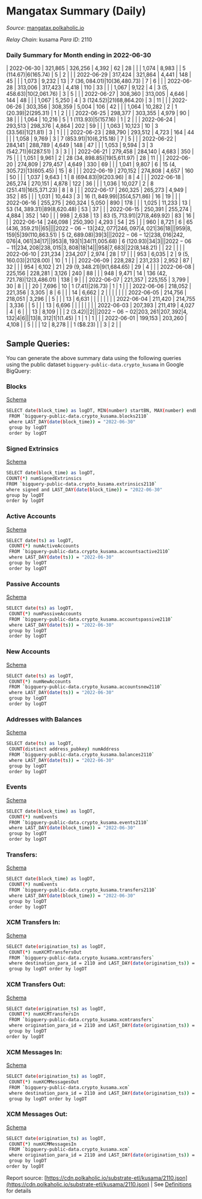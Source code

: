 # Mangatax Summary (Daily)

_Source_: [mangatax.polkaholic.io](https://mangatax.polkaholic.io)

*Relay Chain*: kusama
*Para ID*: 2110



### Daily Summary for Month ending in 2022-06-30


| 2022-06-30 | 321,865 | 326,256 | 4,392 | 62 | 28 |  |  | 1,074 | 8,983 |   | 5 ($114.67) | 6 ($165.74) | 5 | 2 |  |
| 2022-06-29 | 317,424 | 321,864 | 4,441 | 148 | 45 |  |  | 1,073 | 9,232 | 13  | 7 ($36,084.01) | 10 ($36,480.73) | 7 | 6 |  |
| 2022-06-28 | 313,006 | 317,423 | 4,418 | 110 | 33 |  |  | 1,067 | 9,122 | 4  | 3 ($5,458.63) | 10 ($2,061.76) | 3 | 5 |  |
| 2022-06-27 | 308,360 | 313,005 | 4,646 | 144 | 48 |  |  | 1,067 | 5,250 | 4  | 3 ($124.52) | 21 ($68,864.20) | 3 | 11 |  |
| 2022-06-26 | 303,356 | 308,359 | 5,004 | 106 | 42 |  |  | 1,064 | 10,282 | 2  | 1 ($20.39) | 2 ($295.31) | 1 | 2 |  |
| 2022-06-25 | 298,377 | 303,355 | 4,979 | 90 | 38 |  |  | 1,064 | 10,216 | 5  | 1 ($113.93) | 5 ($157.16) | 1 | 2 |  |
| 2022-06-24 | 293,513 | 298,376 | 4,864 | 202 | 59 |  |  | 1,063 | 10,123 | 10  | 3 ($33.56) | 1 ($21.81) | 3 | 1 |  |
| 2022-06-23 | 288,790 | 293,512 | 4,723 | 164 | 44 |  |  | 1,058 | 9,769 | 3  | 7 ($853.91) | 10 ($6,215.18) | 7 | 5 |  |
| 2022-06-22 | 284,141 | 288,789 | 4,649 | 148 | 47 |  |  | 1,053 | 9,594 | 3  | 3 ($542.71) | 6 ($287.51) | 3 | 3 |  |
| 2022-06-21 | 279,458 | 284,140 | 4,683 | 350 | 75 |  |  | 1,051 | 9,961 | 2  | 28 ($34,898.85) | 19 ($5,611.97) | 28 | 11 |  |
| 2022-06-20 | 274,809 | 279,457 | 4,649 | 330 | 69 |  |  | 1,041 | 9,807 | 6  | 15 ($4,305.72) | 13 ($605.45) | 15 | 8 |  |
| 2022-06-19 | 270,152 | 274,808 | 4,657 | 160 | 50 |  |  | 1,037 | 9,643 | 1  | 8 ($694.83) | 9 ($203.96) | 8 | 4 |  |
| 2022-06-18 | 265,274 | 270,151 | 4,878 | 122 | 36 |  |  | 1,036 | 10,027 | 2  | 8 ($251.41) | 16 ($5,371.23) | 8 | 8 |  |
| 2022-06-17 | 260,325 | 265,273 | 4,949 | 352 | 85 |  |  | 1,031 | 10,443 | 3  | 16 ($1,849.99) | 35 ($4,571.86) | 16 | 19 |  |
| 2022-06-16 | 255,275 | 260,324 | 5,050 | 890 | 178 |  |  | 1,025 | 11,233 | 13  | 53 ($14,389.31) | 89 ($8,620.48) | 53 | 37 |  |
| 2022-06-15 | 250,391 | 255,274 | 4,884 | 352 | 140 |  |  | 998 | 2,638 | 13  | 83 ($5,713.91) | 27 ($8,469.92) | 83 | 16 |  |
| 2022-06-14 | 246,098 | 250,390 | 4,293 | 54 | 25 |  |  | 960 | 8,721 | 6  | 65 ($436,359.21) |   | 65 |  |  |
| 2022-06-13 | 242,077 | 246,097 | 4,021 | 36 | 18 |  |  | 959 | 8,159 | 5  | 39 ($110,863.51) | 5 ($2,689.08) | 39 | 3 |  |
| 2022-06-12 | 238,016 | 242,076 | 4,061 | 34 | 17 |  |  | 953 | 8,193 | 1  | 34 ($11,005.68) | 6 ($120.93) | 34 | 3 |  |
| 2022-06-11 | 234,208 | 238,015 | 3,808 | 18 | 14 |  |  | 958 | 7,683 |   | 22 ($8,148.21) |   | 22 |  |  |
| 2022-06-10 | 231,234 | 234,207 | 2,974 | 28 | 17 |  |  | 953 | 6,035 | 2  | 9 ($5,160.03) | 2 ($128.00) | 10 | 1 |  |
| 2022-06-09 | 228,282 | 231,233 | 2,952 | 87 | 32 |  |  | 954 | 6,102 | 21  | 29 ($9,348.21) | 9 ($1,684.65) | 29 | 4 |  |
| 2022-06-08 | 225,156 | 228,281 | 3,126 | 240 | 88 |  |  | 948 | 9,471 | 14  | 136 ($42,721.78) | 12 ($3,486.01) | 138 | 9 |  |
| 2022-06-07 | 221,357 | 225,155 | 3,799 | 30 | 8 |  |  | 20 | 7,696 | 10  | 1 ($7.41) | 2 ($6.73) | 1 | 1 |  |
| 2022-06-06 | 218,052 | 221,356 | 3,305 | 8 | 6 |  |  | 14 | 6,662 | 2  |   |   |  |  |  |
| 2022-06-05 | 214,756 | 218,051 | 3,296 |  | 5 |  |  | 13 | 6,631 |   |   |   |  |  |  |
| 2022-06-04 | 211,420 | 214,755 | 3,336 |  | 5 |  |  | 13 | 6,696 |   |   |   |  |  |  |
| 2022-06-03 | 207,393 | 211,419 | 4,027 | 4 | 6 |  |  | 13 | 8,109 |   |   | 2 ($3.42) |  | 2 |  |
| 2022-06-02 | 203,261 | 207,392 | 4,132 | 4 | 6 |  |  | 13 | 8,312 | 1  | 1 ($1.45) | 1  | 1 | 1 |  |
| 2022-06-01 | 199,153 | 203,260 | 4,108 |  | 5 |  |  | 12 | 8,278 |   | 1 ($8.23) |   | 3 | 2 |  |

## Sample Queries:
You can generate the above summary data using the following queries using the public dataset `bigquery-public-data.crypto_kusama` in Google BigQuery:


### Blocks 

[Schema](https://github.com/colorfulnotion/substrate-etl/blob/main/schema/blocks.json)

```bash
SELECT date(block_time) as logDT, MIN(number) startBN, MAX(number) endBN, COUNT(*) numBlocks 
 FROM `bigquery-public-data.crypto_kusama.blocks2110`  
 where LAST_DAY(date(block_time)) = "2022-06-30" 
 group by logDT 
 order by logDT
```

### Signed Extrinsics 

[Schema](https://github.com/colorfulnotion/substrate-etl/blob/main/schema/extrinsics.json)

```bash
SELECT date(block_time) as logDT, 
COUNT(*) numSignedExtrinsics 
FROM `bigquery-public-data.crypto_kusama.extrinsics2110`  
where signed and LAST_DAY(date(block_time)) = "2022-06-30" 
group by logDT 
order by logDT
```

### Active Accounts 

[Schema](https://github.com/colorfulnotion/substrate-etl/blob/main/schema/accountsactive.json)

```bash
SELECT date(ts) as logDT, 
 COUNT(*) numActiveAccounts 
 FROM `bigquery-public-data.crypto_kusama.accountsactive2110` 
 where LAST_DAY(date(ts)) = "2022-06-30" 
 group by logDT 
 order by logDT
```

### Passive Accounts 

[Schema](https://github.com/colorfulnotion/substrate-etl/blob/main/schema/accountspassive.json)

```bash
SELECT date(ts) as logDT, 
 COUNT(*) numPassiveAccounts 
 FROM `bigquery-public-data.crypto_kusama.accountspassive2110` 
 where LAST_DAY(date(ts)) = "2022-06-30" 
 group by logDT 
 order by logDT
```

### New Accounts 

[Schema](https://github.com/colorfulnotion/substrate-etl/blob/main/schema/accountsnew.json)

```bash
SELECT date(ts) as logDT, 
 COUNT(*) numNewAccounts 
 FROM `bigquery-public-data.crypto_kusama.accountsnew2110` 
 where LAST_DAY(date(ts)) = "2022-06-30" 
 group by logDT
 order by logDT
```

### Addresses with Balances 

[Schema](https://github.com/colorfulnotion/substrate-etl/blob/main/schema/balances.json)

```bash
SELECT date(ts) as logDT,
 COUNT(distinct address_pubkey) numAddress 
 FROM `bigquery-public-data.crypto_kusama.balances2110` 
 where LAST_DAY(date(ts)) = "2022-06-30" 
 group by logDT 
 order by logDT
```

### Events 

[Schema](https://github.com/colorfulnotion/substrate-etl/blob/main/schema/events.json)

```bash
SELECT date(block_time) as logDT, 
 COUNT(*) numEvents 
 FROM `bigquery-public-data.crypto_kusama.events2110` 
 where LAST_DAY(date(block_time)) = "2022-06-30" 
 group by logDT 
 order by logDT
```

### Transfers:

[Schema](https://github.com/colorfulnotion/substrate-etl/blob/main/schema/transfers.json)

```bash
SELECT date(block_time) as logDT, 
 COUNT(*) numEvents 
 FROM `bigquery-public-data.crypto_kusama.transfers2110` 
 where LAST_DAY(date(block_time)) = "2022-06-30" 
 group by logDT 
 order by logDT
```

### XCM Transfers In: 

[Schema](https://github.com/colorfulnotion/substrate-etl/blob/main/schema/xcmtransfers.json)

```bash
SELECT date(origination_ts) as logDT, 
 COUNT(*) numXCMTransfersOut 
 FROM `bigquery-public-data.crypto_kusama.xcmtransfers` 
 where destination_para_id = 2110 and LAST_DAY(date(origination_ts)) = "2022-06-30" 
 group by logDT order by logDT
```

### XCM Transfers Out: 

[Schema](https://github.com/colorfulnotion/substrate-etl/blob/main/schema/xcmtransfers.json)

```bash
SELECT date(origination_ts) as logDT, 
 COUNT(*) numXCMTransfersIn 
 FROM `bigquery-public-data.crypto_kusama.xcmtransfers` 
 where origination_para_id = 2110 and LAST_DAY(date(origination_ts)) = "2022-06-30" 
 group by logDT 
order by logDT
```

### XCM Messages In: 

[Schema](https://github.com/colorfulnotion/substrate-etl/blob/main/schema/xcm.json)

```bash
SELECT date(origination_ts) as logDT, 
 COUNT(*) numXCMMessagesOut 
 FROM `bigquery-public-data.crypto_kusama.xcm` 
 where destination_para_id = 2110 and LAST_DAY(date(origination_ts)) = "2022-06-30" 
 group by logDT order by logDT
```

### XCM Messages Out: 

[Schema](https://github.com/colorfulnotion/substrate-etl/blob/main/schema/xcm.json)

```bash
SELECT date(origination_ts) as logDT, 
 COUNT(*) numXCMMessagesIn 
 FROM `bigquery-public-data.crypto_kusama.xcm` 
 where origination_para_id = 2110 and LAST_DAY(date(origination_ts)) = "2022-06-30" 
 group by logDT 
order by logDT
```


Report source: [https://cdn.polkaholic.io/substrate-etl/kusama/2110.json](https://cdn.polkaholic.io/substrate-etl/kusama/2110.json) | See [Definitions](/DEFINITIONS.md) for details

